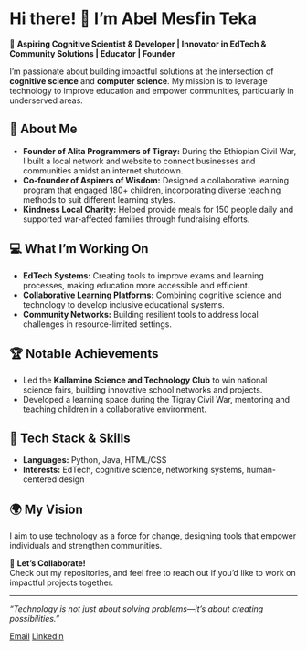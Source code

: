 <!-- All my linting error are line length error. I have long lines in my code to express myself well. -->

 # Hi there! 👋 I’m **Abel Mesfin Teka**  

🌟 **Aspiring Cognitive Scientist & Developer | Innovator in EdTech & Community Solutions | Educator | Founder**  

I’m passionate about building impactful solutions at the intersection of **cognitive science** and **computer science**. My mission is to leverage technology to improve education and empower communities, particularly in underserved areas.  

## 🚀 **About Me**

- **Founder of Alita Programmers of Tigray:** During the Ethiopian Civil War, I built a local network and website to connect businesses and communities amidst an internet shutdown.  
- **Co-founder of Aspirers of Wisdom:** Designed a collaborative learning program that engaged 180+ children, incorporating diverse teaching methods to suit different learning styles.  
- **Kindness Local Charity:** Helped provide meals for 150 people daily and supported war-affected families through fundraising efforts.  

## 💻 **What I’m Working On**

- **EdTech Systems:** Creating tools to improve exams and learning processes, making education more accessible and efficient.  
- **Collaborative Learning Platforms:** Combining cognitive science and technology to develop inclusive educational systems.  
- **Community Networks:** Building resilient tools to address local challenges in resource-limited settings.  

## 🏆 **Notable Achievements**  

- Led the **Kallamino Science and Technology Club** to win national science fairs, building innovative school networks and projects.  
- Developed a learning space during the Tigray Civil War, mentoring and teaching children in a collaborative environment.  

## 🎯 **Tech Stack & Skills**

- **Languages:** Python, Java, HTML/CSS  
- **Interests:** EdTech, cognitive science, networking systems, human-centered design  

## 🌍 **My Vision**

I aim to use technology as a force for change, designing tools that empower individuals and strengthen communities.  

📩 **Let’s Collaborate!**  
Check out my repositories, and feel free to reach out if you’d like to work on impactful projects together.  

<!-- I want to add a quote as emphasis not as heading. For joy!-->
---  
*“Technology is not just about solving problems—it’s about creating possibilities.”*

[Email](tekaabel04@gmail.com)
[Linkedin](https://www.linkedin.com/in/abel-mesfin-teka-98281027a/)
